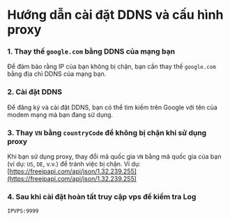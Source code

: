 # Hướng dẫn cài đặt DDNS và cấu hình proxy

### 1. Thay thế `google.com` bằng DDNS của mạng bạn
Để đảm bảo rằng IP của bạn không bị chặn, bạn cần thay thế `google.com` bằng địa chỉ DDNS của mạng bạn.

### 2. Cài đặt DDNS
Để đăng ký và cài đặt DDNS, bạn có thể tìm kiếm trên Google với tên của modem mạng mà bạn đang sử dụng.

### 3. Thay `VN` bằng `countryCode` để không bị chặn khi sử dụng proxy
Khi bạn sử dụng proxy, thay đổi mã quốc gia `VN` bằng mã quốc gia của bạn (ví dụ: `US`, `DE`, v.v.) để tránh việc bị chặn.
Ví dụ: [https://freeipapi.com/api/json/1.32.239.255](https://freeipapi.com/api/json/1.32.239.255)

### 4. Sau khi cài đặt hoàn tất truy cập vps để kiểm tra Log
   ```IPVPS:9999```
   
